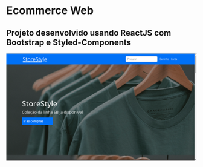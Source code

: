 # Ecommerce Web
## Projeto desenvolvido usando ReactJS com Bootstrap e Styled-Components

![capa](/src/assets/screen.png)